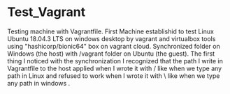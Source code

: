 # Test_Vagrant
Testing machine with Vagrantfile. 
First Machine establishid to test Linux Ubuntu 18.04.3 LTS on windows desktop by vagrant and virtualbox tools using "hashicorp/bionic64" box on vagrant cloud.
Synchronized folder on Windows (the host) with /vagrant folder on Ubuntu (the guest). 
The first thing I noticed with the synchronization I recognized that the path I write in Vagrantfile to the host applied when I wrote it with / like when we type any path in Linux and refused to work when I wrote it with \ like when we type any path in windows . 
